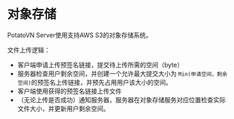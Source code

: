 # 对象存储

PotatoVN Server使用支持AWS S3的对象存储系统。

文件上传逻辑：

* 客户端申请上传预签名链接，提交待上传所需的空间（byte）
* 服务器检查用户剩余空间，并创建一个允许最大提交大小为 `Min(申请空间，剩余空间)`的预签名上传链接，并预先占用用户该大小的空间。
* 客户端使用获得的预签名链接上传文件
* （无论上传是否成功）通知服务器，服务器在对象存储服务对应位置检查实际文件大小，并更新用户剩余空间。
